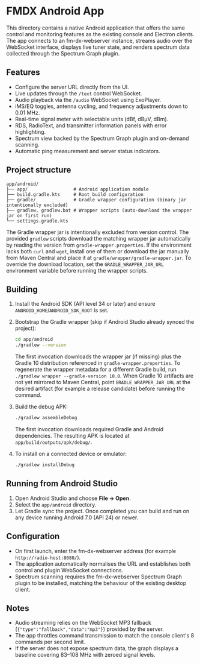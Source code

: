 # FMDX Android App

This directory contains a native Android application that offers the same control and monitoring features as the existing console and Electron clients. The app connects to an fm-dx-webserver instance, streams audio over the WebSocket interface, displays live tuner state, and renders spectrum data collected through the Spectrum Graph plugin.

## Features

- Configure the server URL directly from the UI.
- Live updates through the `/text` control WebSocket.
- Audio playback via the `/audio` WebSocket using ExoPlayer.
- iMS/EQ toggles, antenna cycling, and frequency adjustments down to 0.01 MHz.
- Real-time signal meter with selectable units (dBf, dBµV, dBm).
- RDS, RadioText, and transmitter information panels with error highlighting.
- Spectrum view backed by the Spectrum Graph plugin and on-demand scanning.
- Automatic ping measurement and server status indicators.

## Project structure

```
app/android/
├── app/                 # Android application module
├── build.gradle.kts     # Root build configuration
├── gradle/              # Gradle wrapper configuration (binary jar intentionally excluded)
├── gradlew, gradlew.bat # Wrapper scripts (auto-download the wrapper jar on first run)
└── settings.gradle.kts
```

The Gradle wrapper jar is intentionally excluded from version control. The provided `gradlew` scripts download the matching wrapper jar automatically by reading the version from `gradle-wrapper.properties`. If the environment lacks both `curl` and `wget`, install one of them or download the jar manually from Maven Central and place it at `gradle/wrapper/gradle-wrapper.jar`. To override the download location, set the `GRADLE_WRAPPER_JAR_URL` environment variable before running the wrapper scripts.

## Building

1. Install the Android SDK (API level 34 or later) and ensure `ANDROID_HOME`/`ANDROID_SDK_ROOT` is set.
2. Bootstrap the Gradle wrapper (skip if Android Studio already synced the project):

   ```bash
   cd app/android
   ./gradlew --version
   ```

   The first invocation downloads the wrapper jar (if missing) plus the Gradle 10 distribution referenced in `gradle-wrapper.properties`. To regenerate the wrapper metadata for a different Gradle build, run `./gradlew wrapper --gradle-version 10.0`. When Gradle 10 artifacts are not yet mirrored to Maven Central, point `GRADLE_WRAPPER_JAR_URL` at the desired artifact (for example a release candidate) before running the command.

3. Build the debug APK:

   ```bash
   ./gradlew assembleDebug
   ```

   The first invocation downloads required Gradle and Android dependencies. The resulting APK is located at `app/build/outputs/apk/debug/`.

4. To install on a connected device or emulator:

   ```bash
   ./gradlew installDebug
   ```

## Running from Android Studio

1. Open Android Studio and choose **File → Open**.
2. Select the `app/android` directory.
3. Let Gradle sync the project. Once completed you can build and run on any device running Android 7.0 (API 24) or newer.

## Configuration

- On first launch, enter the fm-dx-webserver address (for example `http://radio-host:8080/`).
- The application automatically normalises the URL and establishes both control and plugin WebSocket connections.
- Spectrum scanning requires the fm-dx-webserver Spectrum Graph plugin to be installed, matching the behaviour of the existing desktop client.

## Notes

- Audio streaming relies on the WebSocket MP3 fallback (`{"type":"fallback","data":"mp3"}`) provided by the server.
- The app throttles command transmission to match the console client's 8 commands per second limit.
- If the server does not expose spectrum data, the graph displays a baseline covering 83–108 MHz with zeroed signal levels.

